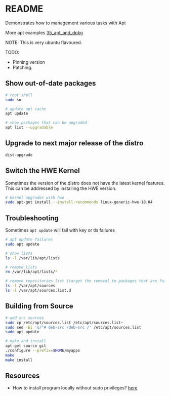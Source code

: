 # README

Demonstrates how to management various tasks with Apt

More apt examples [35_apt_and_dpkg](https://github.com/chrisguest75/shell_examples/tree/58f1a38e1ef9d32574ec2ca587bef082c811b02e/35_apt_and_dpkg)  

NOTE: This is very ubuntu flavoured.  

TODO:

* Pinning version
* Patching.  

## Show out-of-date packages

```sh
# root shell
sudo su

# update apt cache
apt update

# show packages that can be upgraded
apt list --upgradable
```

## Upgrade to next major release of the distro

```sh
dist-upgrade
```

## Switch the HWE Kernel

Sometimes the version of the distro does not have the latest kernel features. This can be addressed by installing the HWE version. 

```sh
# kernel upgrades with hwe
sudo apt-get install --install-recommends linux-generic-hwe-18.04 
```

## Troubleshooting

Sometimes `apt update` will fail with key or tls failures

```sh
# apt update failures
sudo apt update

# show lists
ls -l /var/lib/apt/lists

# remove lists
rm /var/lib/apt/lists/*

# remove repositories list (target the removal to packages that are failing)
ls -l /var/apt/sources
ls -l /var/apt/sources.list.d
```

## Building from Source

```sh
# add src sources
sudo cp /etc/apt/sources.list /etc/apt/sources.list~
sudo sed -Ei 's/^# deb-src /deb-src /' /etc/apt/sources.list
sudo apt update

# make and install
apt-get source git
./configure --prefix=$HOME/myapps
make
make install
```

## Resources

* How to install program locally without sudo privileges? [here](https://unix.stackexchange.com/questions/42567/how-to-install-program-locally-without-sudo-privileges)